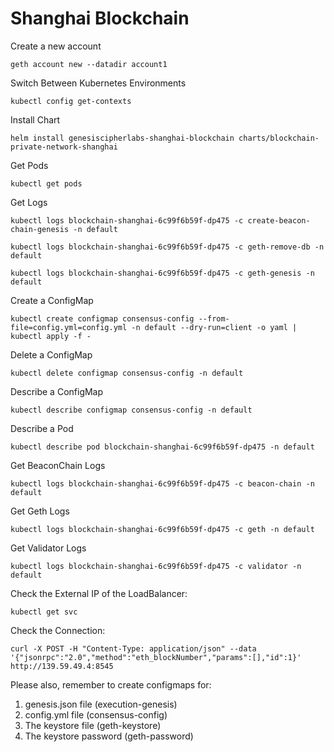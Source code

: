 # Shanghai Blockchain

Create a new account
```
geth account new --datadir account1
```

Switch Between Kubernetes Environments
```
kubectl config get-contexts
```

Install Chart
```
helm install genesiscipherlabs-shanghai-blockchain charts/blockchain-private-network-shanghai
```

Get Pods
```
kubectl get pods
```

Get Logs
```
kubectl logs blockchain-shanghai-6c99f6b59f-dp475 -c create-beacon-chain-genesis -n default
```

```
kubectl logs blockchain-shanghai-6c99f6b59f-dp475 -c geth-remove-db -n default
```

```
kubectl logs blockchain-shanghai-6c99f6b59f-dp475 -c geth-genesis -n default
```

Create a ConfigMap
```
kubectl create configmap consensus-config --from-file=config.yml=config.yml -n default --dry-run=client -o yaml | kubectl apply -f -
```

Delete a ConfigMap
```
kubectl delete configmap consensus-config -n default
```

Describe a ConfigMap
```
kubectl describe configmap consensus-config -n default
```

Describe a Pod
```
kubectl describe pod blockchain-shanghai-6c99f6b59f-dp475 -n default
```

Get BeaconChain Logs
```
kubectl logs blockchain-shanghai-6c99f6b59f-dp475 -c beacon-chain -n default
```

Get Geth Logs
```
kubectl logs blockchain-shanghai-6c99f6b59f-dp475 -c geth -n default
```

Get Validator Logs
```
kubectl logs blockchain-shanghai-6c99f6b59f-dp475 -c validator -n default
```

Check the External IP of the LoadBalancer:
```
kubectl get svc
```

Check the Connection:
```
curl -X POST -H "Content-Type: application/json" --data '{"jsonrpc":"2.0","method":"eth_blockNumber","params":[],"id":1}' http://139.59.49.4:8545
```

Please also, remember to create configmaps for:
1. genesis.json file (execution-genesis)
2. config.yml file (consensus-config)
3. The keystore file (geth-keystore)
4. The keystore password (geth-password)
